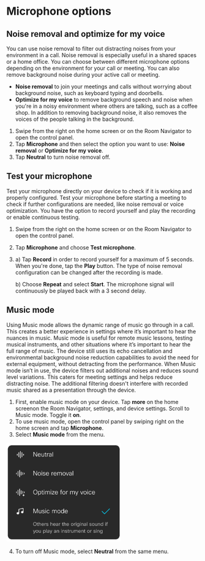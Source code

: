 # Microphone options

## Noise removal and optimize for my voice

You can use noise removal to filter out distracting noises from your environment in a call. Noise removal is especially useful in a shared spaces or a home office. 
You can choose between different microphone options depending on the environment for your call or meeting. You can also remove background noise during your active call or meeting. 
* **Noise removal** to join your meetings and calls without worrying about background noise, such as keyboard typing and doorbells. 
* **Optimize for my voice** to remove background speech and noise when you're in a noisy environment where others are talking, such as a coffee shop. In addition to removing background noise, it also removes the voices of the people talking in the background. 

1.	Swipe from the right on the home screen or on the Room Navigator to open the control panel. 
2.	Tap **Microphone** and then select the option you want to use: **Noise removal** or **Optimize for my voice**.
3.	Tap **Neutral** to turn noise removal off.


## Test your microphone

Test your microphone directly on your device to check if it is working and properly configured. 
Test your microphone before starting a meeting to check if further configurations are needed, like noise removal or voice optimization. You have the option to record yourself and play the recording or enable continuous testing. 

1.	Swipe from the right on the home screen or on the Room Navigator to open the control panel. 
2.	Tap **Microphone** and choose **Test microphone**. 
3.	a)	Tap **Record** in order to record yourself for a maximum of 5 seconds. When you're done, tap the **Play** button. The type of noise removal configuration can be changed after the recording is made.

    b)	Choose **Repeat** and select **Start**. The microphone signal will continuously be played back with a 3 second delay.

## Music mode

Using Music mode allows the dynamic range of music go through in a call. This creates a better experience in settings where it’s important to hear the nuances in music. 
Music mode is useful for remote music lessons, testing musical instruments, and other situations where it’s important to hear the full range of music. The device still uses its echo cancellation and environmental background noise reduction capabilities to avoid the need for external equipment, without detracting from the performance. 
When Music mode isn’t in use, the device filters out additional noises and reduces sound level variations. This caters for meeting settings and helps reduce distracting noise. The additional filtering doesn't interfere with recorded music shared as a presentation through the device. 

1.	First, enable music mode on your device. Tap **more** on the home screenon the Room Navigator, settings, and device settings. Scroll to Music mode. Toggle it **on**. 
2.	To use music mode, open the control panel by swiping right on the home screen and tap **Microphone**.
3.	Select **Music mode** from the menu. 

<img src="/doc/images/MTR/music_mode.jpg" style="width: 300px"/>

4.	To turn off Music mode, select **Neutral** from the same menu. 
